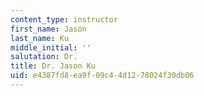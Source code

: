 ```yaml
---
content_type: instructor
first_name: Jason
last_name: Ku
middle_initial: ''
salutation: Dr.
title: Dr. Jason Ku
uid: e4387fd8-ea9f-09c4-4d12-78024f30db06
---
```

